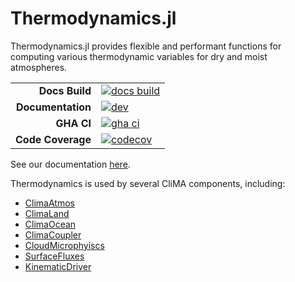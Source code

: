 # Thermodynamics.jl

Thermodynamics.jl provides flexible and performant functions for computing various thermodynamic variables for dry and moist atmospheres.

|||
|---------------------:|:----------------------------------------------|
| **Docs Build**       | [![docs build][docs-bld-img]][docs-bld-url]   |
| **Documentation**    | [![dev][docs-dev-img]][docs-dev-url]          |
| **GHA CI**           | [![gha ci][gha-ci-img]][gha-ci-url]           |
| **Code Coverage**    | [![codecov][codecov-img]][codecov-url]        |

[docs-bld-img]: https://github.com/CliMA/Thermodynamics.jl/actions/workflows/docs.yml/badge.svg
[docs-bld-url]: https://github.com/CliMA/Thermodynamics.jl/actions/workflows/docs.yml

[docs-dev-img]: https://img.shields.io/badge/docs-dev-blue.svg
[docs-dev-url]: https://CliMA.github.io/Thermodynamics.jl/dev/

[gha-ci-img]: https://github.com/CliMA/Thermodynamics.jl/actions/workflows/ci.yml/badge.svg
[gha-ci-url]: https://github.com/CliMA/Thermodynamics.jl/actions/workflows/ci.yml

[codecov-img]: https://codecov.io/gh/CliMA/Thermodynamics.jl/branch/main/graph/badge.svg
[codecov-url]: https://codecov.io/gh/CliMA/Thermodynamics.jl

See our documentation [here](https://clima.github.io/Thermodynamics.jl/dev/index).

Thermodynamics is used by several CliMA components, including:

 - [ClimaAtmos](https://github.com/CliMA/ClimaAtmos.jl)
 - [ClimaLand](https://github.com/CliMA/ClimaLand.jl)
 - [ClimaOcean](https://github.com/CliMA/ClimaOcean.jl)
 - [ClimaCoupler](https://github.com/CliMA/ClimaCoupler.jl)
 - [CloudMicrophyiscs](https://github.com/CliMA/CloudMicrophysics.jl)
 - [SurfaceFluxes](https://github.com/CliMA/SurfaceFluxes.jl)
 - [KinematicDriver](https://github.com/CliMA/KinematicDriver.jl)
